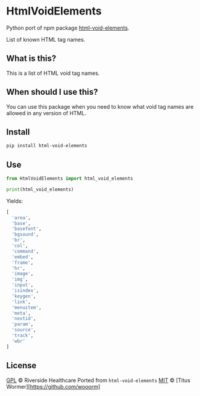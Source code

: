 # HtmlVoidElements

Python port of npm package [html-void-elements](https://www.npmjs.com/package/html-void-elements).

List of known HTML tag names.

## What is this?

This is a list of HTML void tag names.

## When should I use this?

You can use this package when you need to know what void tag names are allowed in
any version of HTML.

## Install

```sh
pip install html-void-elements
```

## Use

```py
from HtmlVoidElements import html_void_elements

print(html_void_elements)
```

Yields:

```py
[
  'area',
  'base',
  'basefont',
  'bgsound',
  'br',
  'col',
  'command',
  'embed',
  'frame',
  'hr',
  'image',
  'img',
  'input',
  'isindex',
  'keygen',
  'link',
  'menuitem',
  'meta',
  'nextid',
  'param',
  'source',
  'track',
  'wbr'
]
```
## License

[GPL][license] © Riverside Healthcare
Ported from `html-void-elements` [MIT][license] © [Titus Wormer][https://github.com/wooorm]

[license]: LICENSE